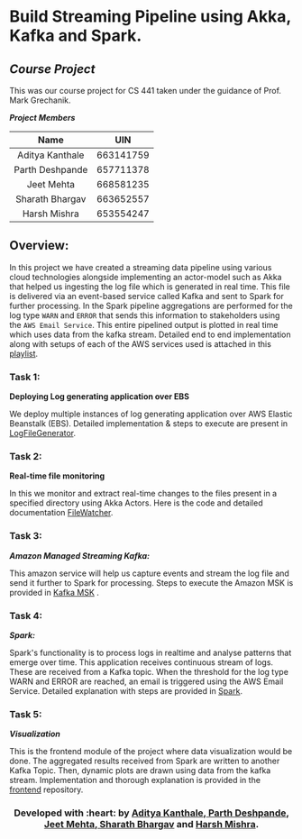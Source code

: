 # Build Streaming Pipeline using Akka, Kafka and Spark. 

## **_Course Project_**
This was our course project for CS 441 taken under the guidance of Prof. Mark Grechanik. 

**_Project Members_**

| Name | UIN |
| :---: | :---: |
|Aditya Kanthale | 663141759|
| Parth Deshpande | 657711378 |
| Jeet Mehta | 668581235
| Sharath Bhargav | 663652557
| Harsh Mishra | 653554247

## Overview:

In this project we have created a streaming data pipeline using various cloud technologies alongside implementing an actor-model such as Akka that helped us ingesting the log file which is generated in real time. This file is delivered via an event-based service called Kafka and sent to Spark for further processing. In the Spark pipeline aggregations are performed for the log type `WARN` and `ERROR` that sends this information to stakeholders using the `AWS Email Service`. This entire pipelined output is plotted in real time which uses data from the kafka stream.
Detailed end to end implementation along with setups of each of the AWS services used is attached in this [playlist](https://www.youtube.com/playlist?list=PL4hC71cd7Y0uuEMHhh7SLTFA1xEjjdvj1).

### Task 1:
**Deploying Log generating application over EBS**

We deploy multiple instances of log generating application over AWS Elastic Beanstalk (EBS). Detailed implementation & steps to execute are present in [LogFileGenerator](https://github.com/stoic-devv/LogFileGenerator).

### Task 2:
**Real-time file monitoring**

In this we monitor and extract real-time changes to the files present in a specified directory using Akka Actors. Here is the code and detailed documentation [FileWatcher](https://github.com/parth-d/FileWatcherScala-CS441-).

### Task 3:
**_Amazon Managed Streaming Kafka:_**

This amazon service will help us capture events and stream the log file and send it further to Spark for processing. Steps to execute the Amazon MSK is provided in [Kafka MSK](https://github.com/sharathbhargav/CS441-Project/tree/main/Kafka_MSK) .

### Task 4:
**_Spark:_**

Spark's functionality is to process logs in realtime and analyse patterns that emerge over time. This application receives continuous stream of logs. These are received from a Kafka topic. When the threshold for the log type WARN and ERROR are reached, an email is triggered using the AWS Email Service. Detailed explanation with steps are provided in [Spark](https://github.com/sharathbhargav/CS441-Project/tree/main/spark_app2). 

### Task 5:
_**_Visualization_**_

This is the frontend module of the project where data visualization would be done. The aggregated results received from Spark are written to another Kafka Topic. Then, dynamic plots are drawn using data from the kafka stream. Implementation and thorough explanation is provided in the [frontend](https://github.com/sharathbhargav/CS441-Project/tree/main/frontend) repository.

<h3 align="center"><b>Developed with :heart: by <a href="https://github.com/stoic-devv">Aditya Kanthale</a>,<a href="https://github.com/parth-d"> Parth Deshpande</a>,<a href="https://github.com/JeetMehta99"> Jeet Mehta</a>,<a href="https://github.com/sharathbhargav"> Sharath Bhargav</a> and <a href="https://github.com/harshm16">Harsh Mishra</a>.</b></h1>
